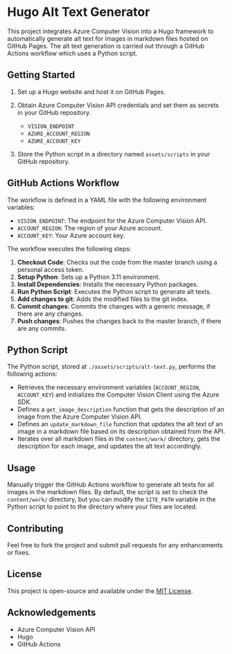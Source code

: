 # Hugo Alt Text Generator

This project integrates Azure Computer Vision into a Hugo framework to automatically generate alt text for images in markdown files hosted on GitHub Pages. The alt text generation is carried out through a GitHub Actions workflow which uses a Python script.

## Getting Started

1. Set up a Hugo website and host it on GitHub Pages.
2. Obtain Azure Computer Vision API credentials and set them as secrets in your GitHub repository.
   
   - `VISION_ENDPOINT`
   - `AZURE_ACCOUNT_REGION`
   - `AZURE_ACCOUNT_KEY`
   
3. Store the Python script in a directory named `assets/scripts` in your GitHub repository.

## GitHub Actions Workflow

The workflow is defined in a YAML file with the following environment variables:

- `VISION_ENDPOINT`: The endpoint for the Azure Computer Vision API.
- `ACCOUNT_REGION`: The region of your Azure account.
- `ACCOUNT_KEY`: Your Azure account key.

The workflow executes the following steps:

1. **Checkout Code**: Checks out the code from the master branch using a personal access token.
2. **Setup Python**: Sets up a Python 3.11 environment.
3. **Install Dependencies**: Installs the necessary Python packages.
4. **Run Python Script**: Executes the Python script to generate alt texts.
5. **Add changes to git**: Adds the modified files to the git index.
6. **Commit changes**: Commits the changes with a generic message, if there are any changes.
7. **Push changes**: Pushes the changes back to the master branch, if there are any commits.

## Python Script

The Python script, stored at `./assets/scripts/alt-text.py`, performs the following actions:

- Retrieves the necessary environment variables (`ACCOUNT_REGION`, `ACCOUNT_KEY`) and initializes the Computer Vision Client using the Azure SDK.
- Defines a `get_image_description` function that gets the description of an image from the Azure Computer Vision API.
- Defines an `update_markdown_file` function that updates the alt text of an image in a markdown file based on its description obtained from the API.
- Iterates over all markdown files in the `content/work/` directory, gets the description for each image, and updates the alt text accordingly.

## Usage

Manually trigger the GitHub Actions workflow to generate alt texts for all images in the markdown files. By default, the script is set to check the `content/work/` directory, but you can modify the `SITE_PATH` variable in the Python script to point to the directory where your files are located.

## Contributing

Feel free to fork the project and submit pull requests for any enhancements or fixes.

## License

This project is open-source and available under the [MIT License](LICENSE).

## Acknowledgements

- Azure Computer Vision API
- Hugo
- GitHub Actions
